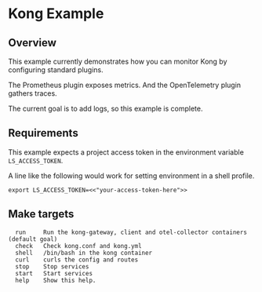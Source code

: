 # Kong Example

## Overview

This example currently demonstrates how you can monitor Kong by configuring standard plugins. 

The Prometheus plugin exposes metrics. And the OpenTelemetry plugin gathers traces. 

The current goal is to add logs, so this example is complete. 

## Requirements

This example expects a project access token in the environment variable `LS_ACCESS_TOKEN`.

A line like the following would work for setting environment in a shell profile.

`export LS_ACCESS_TOKEN=<<"your-access-token-here">>`

## Make targets

```shell
  run     Run the kong-gateway, client and otel-collector containers (default goal)
  check   Check kong.conf and kong.yml
  shell   /bin/bash in the kong container
  curl    curls the config and routes
  stop    Stop services
  start   Start services
  help    Show this help.
```

